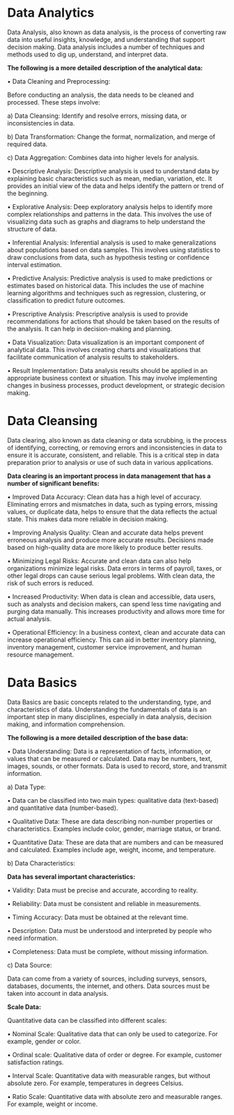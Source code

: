 # Data Analytics

Data Analysis, also known as data analysis, is the process of converting raw data into useful insights, knowledge, and understanding that support decision making. Data analysis includes a number of techniques and methods used to dig up, understand, and interpret data.

**The following is a more detailed description of the analytical data:**

• Data Cleaning and Preprocessing:

Before conducting an analysis, the data needs to be cleaned and processed. These steps involve:

a) Data Cleansing: Identify and resolve errors, missing data, or inconsistencies in data.

b) Data Transformation: Change the format, normalization, and merge of required data.

c) Data Aggregation: Combines data into higher levels for analysis.


• Descriptive Analysis:
Descriptive analysis is used to understand data by explaining basic characteristics such as mean, median, variation, etc. It provides an initial view of the data and helps identify the pattern or trend of the beginning.

• Explorative Analysis:
Deep exploratory analysis helps to identify more complex relationships and patterns in the data. This involves the use of visualizing data such as graphs and diagrams to help understand the structure of data.


• Inferential Analysis:
Inferential analysis is used to make generalizations about populations based on data samples. This involves using statistics to draw conclusions from data, such as hypothesis testing or confidence interval estimation.


• Predictive Analysis:
Predictive analysis is used to make predictions or estimates based on historical data. This includes the use of machine learning algorithms and techniques such as regression, clustering, or classification to predict future outcomes.

• Prescriptive Analysis:
Prescriptive analysis is used to provide recommendations for actions that should be taken based on the results of the analysis. It can help in decision-making and planning.

• Data Visualization:
Data visualization is an important component of analytical data. This involves creating charts and visualizations that facilitate communication of analysis results to stakeholders.

• Result Implementation:
Data analysis results should be applied in an appropriate business context or situation. This may involve implementing changes in business processes, product development, or strategic decision making.




# Data Cleansing

Data clearing, also known as data cleaning or data scrubbing, is the process of identifying, correcting, or removing errors and inconsistencies in data to ensure it is accurate, consistent, and reliable. This is a critical step in data preparation prior to analysis or use of such data in various applications.


**Data clearing is an important process in data management that has a number of significant benefits:**

• Improved Data Accuracy: Clean data has a high level of accuracy. Eliminating errors and mismatches in data, such as typing errors, missing values, or duplicate data, helps to ensure that the data reflects the actual state. This makes data more reliable in decision making.

• Improving Analysis Quality: Clean and accurate data helps prevent erroneous analysis and produce more accurate results. Decisions made based on high-quality data are more likely to produce better results.

• Minimizing Legal Risks: Accurate and clean data can also help organizations minimize legal risks. Data errors in terms of payroll, taxes, or other legal drops can cause serious legal problems. With clean data, the risk of such errors is reduced.

• Increased Productivity: When data is clean and accessible, data users, such as analysts and decision makers, can spend less time navigating and purging data manually. This increases productivity and allows more time for actual analysis.

• Operational Efficiency: In a business context, clean and accurate data can increase operational efficiency. This can aid in better inventory planning, inventory management, customer service improvement, and human resource management.



# Data Basics 

Data Basics are basic concepts related to the understanding, type, and characteristics of data. Understanding the fundamentals of data is an important step in many disciplines, especially in data analysis, decision making, and information comprehension.

**The following is a more detailed description of the base data:**

• Data Understanding:
Data is a representation of facts, information, or values that can be measured or calculated. Data may be numbers, text, images, sounds, or other formats. Data is used to record, store, and transmit information.


a) Data Type:

• Data can be classified into two main types: qualitative data (text-based) and quantitative data (number-based).

• Qualitative Data: These are data describing non-number properties or characteristics. Examples include color, gender, marriage status, or brand.

• Quantitative Data: These are data that are numbers and can be measured and calculated. Examples include age, weight, income, and temperature.


b) Data Characteristics:

**Data has several important characteristics:**

• Validity: Data must be precise and accurate, according to reality.

• Reliability: Data must be consistent and reliable in measurements.

• Timing Accuracy: Data must be obtained at the relevant time.

• Description: Data must be understood and interpreted by people who need information.

• Completeness: Data must be complete, without missing information.


c) Data Source:

Data can come from a variety of sources, including surveys, sensors, databases, documents, the internet, and others. Data sources must be taken into account in data analysis.

**Scale Data:**

Quantitative data can be classified into different scales:

• Nominal Scale: Qualitative data that can only be used to categorize. For example, gender or color.

• Ordinal scale: Qualitative data of order or degree. For example, customer satisfaction ratings.

• Interval Scale: Quantitative data with measurable ranges, but without absolute zero. For example, temperatures in degrees Celsius.

• Ratio Scale: Quantitative data with absolute zero and measurable ranges. For example, weight or income.


